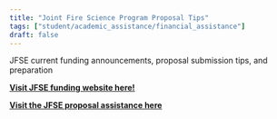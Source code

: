 ```yaml
---
title: "Joint Fire Science Program Proposal Tips"
tags: ["student/academic_assistance/financial_assistance"]
draft: false
---
```


JFSE current funding announcements, proposal submission tips, and preparation

[**Visit JFSE funding website here!**](https://www.firescience.gov/ords/prd/jf_jfsp/jf_jfsp/r/jfspublic/jfsp-funding)

[**Visit the JFSE proposal assistance here**](https://firescience.gov/ords/prd/jf_jfsp/jf_jfsp/r/134/files/static/v206/JFSP_Proposal_Submittal_and_Preparation_Tips_2024.pdf)

